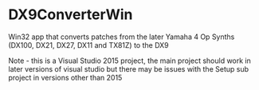 # DX9ConverterWin
Win32 app that converts patches from the later Yamaha 4 Op Synths (DX100, DX21, DX27, DX11 and TX81Z) to the DX9

Note - this is a Visual Studio 2015 project, the main project should work in later versions of visual studio but
there may be issues with the Setup sub project in versions other than 2015

